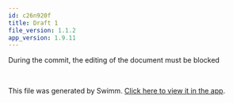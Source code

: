 ```yaml
---
id: c26n920f
title: Draft 1
file_version: 1.1.2
app_version: 1.9.11
---
```


During the commit, the editing of the document must be blocked

<br/>

This file was generated by Swimm. [Click here to view it in the app](http://localhost:5000/repos/Z2l0aHViJTNBJTNBTm9hUmVwbyUzQSUzQU5vYW96ZXI=/docs/c26n920f).

